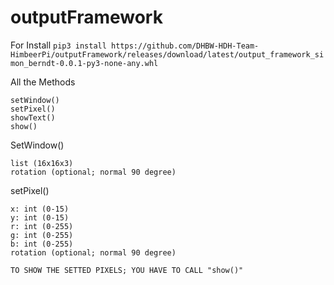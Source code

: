# outputFramework

For Install
```pip3 install https://github.com/DHBW-HDH-Team-HimbeerPi/outputFramework/releases/download/latest/output_framework_simon_berndt-0.0.1-py3-none-any.whl```


All the Methods

```
setWindow()
setPixel()
showText()
show()
```


SetWindow()

```
list (16x16x3)
rotation (optional; normal 90 degree)
```


setPixel()
```
x: int (0-15)
y: int (0-15)
r: int (0-255)
g: int (0-255)
b: int (0-255)
rotation (optional; normal 90 degree)

TO SHOW THE SETTED PIXELS; YOU HAVE TO CALL "show()"
```
